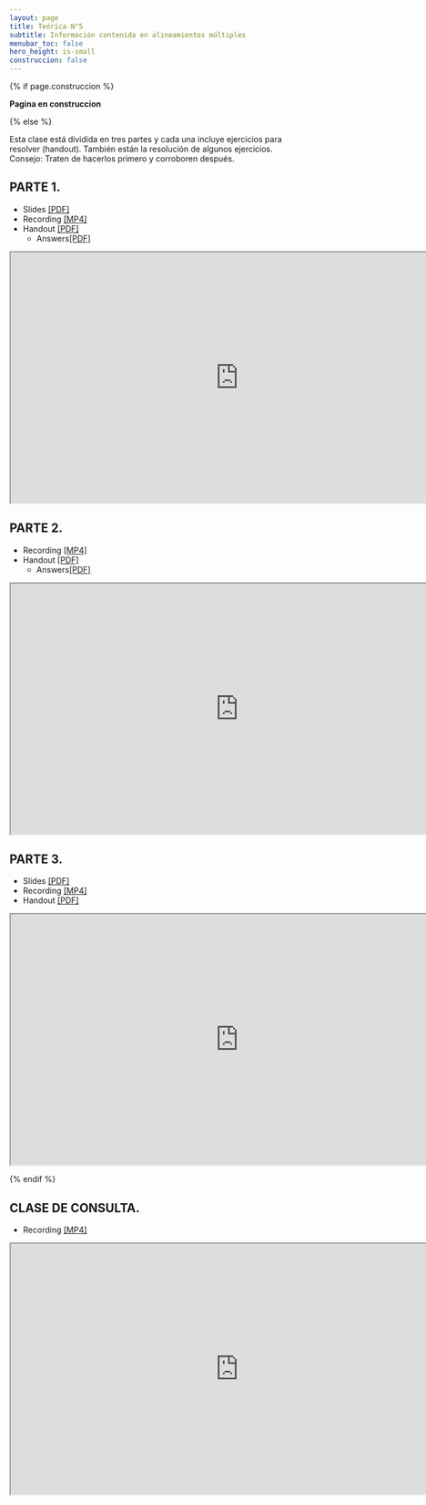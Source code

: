 ```yaml
---
layout: page
title: Teórica N°5
subtitle: Información contenida en alineamientos múltiples
menubar_toc: false
hero_height: is-small
construccion: false
---
```


{% if page.construccion %}

**Pagina en construccion**

{% else %}

Esta clase está dividida en tres partes y cada una incluye ejercicios para resolver (handout). También están la resolución de algunos ejercicios. Consejo: Traten de hacerlos primero y corroboren después.

## PARTE 1.

- Slides [[PDF]](https://drive.google.com/file/d/1qdWE6QLG9rR3Fi3fRKObWa1I1DiA_ank/view?usp=sharing)
- Recording [[MP4]](https://drive.google.com/file/d/1jzOv9RGcAQqZlQN4ZjnYzhwPFfTKLcWD/view?usp=sharing)
- Handout [[PDF]](https://drive.google.com/file/d/169xHXl8o7bbj_ea3Jep-Y0A1l0vxRYNF/view?usp=sharing)
    - Answers[[PDF]](https://drive.google.com/file/d/1tstGjVTXMRgjGbBy4WgNOSrhmsLenH7r/view?usp=sharing)

<iframe src="https://drive.google.com/file/d/1jzOv9RGcAQqZlQN4ZjnYzhwPFfTKLcWD/preview" width="800" height="440"></iframe>


## PARTE 2.

- Recording [[MP4]](https://drive.google.com/file/d/1YMPv-ln_MAx9eaWTX7QfkQAe746X9ArR/view?usp=sharing)
- Handout [[PDF]](https://drive.google.com/file/d/1C2-BKyYOi-VmD397GEjJdFgUqjkLNjgy/view?usp=sharing)
    - Answers[[PDF]](https://drive.google.com/file/d/11iYr6mUVn9i27V9-lLIgKYiLu0w5d3X4/view?usp=sharing)

<iframe src="https://drive.google.com/file/d/1YMPv-ln_MAx9eaWTX7QfkQAe746X9ArR/preview" width="800" height="440"></iframe>


## PARTE 3.
- Slides [[PDF]](https://drive.google.com/file/d/1YYwBInjkfJho0_69uXyDbT3YXMowVmdk/view?usp=sharing)
- Recording [[MP4]](https://drive.google.com/file/d/1xyoFW28TICTBNSVpw1mK6T2K29eolwWQ/view?usp=sharing)
- Handout [[PDF]](https://drive.google.com/file/d/1Ft6DYCjTGOcHRylm2y27DPjFdgqEnGas/view?usp=sharing)

<iframe src="https://drive.google.com/file/d/1xyoFW28TICTBNSVpw1mK6T2K29eolwWQ/preview" width="800" height="440"></iframe>

{% endif %}

## CLASE DE CONSULTA.
- Recording [[MP4]](https://drive.google.com/file/d/1tCDT6eiRhFu-P11LJ1w7ZK2FE2aGjYlN/view?usp=sharing)

<iframe src="https://drive.google.com/file/d/1tCDT6eiRhFu-P11LJ1w7ZK2FE2aGjYlN/preview" width="800" height="440"></iframe>
